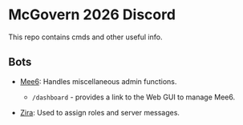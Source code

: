 # McGovern 2026 Discord

This repo contains cmds and other useful info.

## Bots

- [Mee6](https://mee6.xyz/): Handles miscellaneous admin functions.
    - `/dashboard` - provides a link to the Web GUI to manage Mee6.

- [Zira](https://docs.zira.bot/docs/home): Used to assign roles and server messages.
